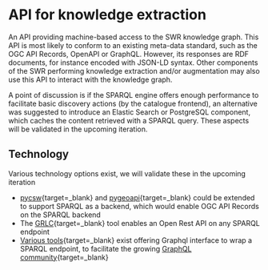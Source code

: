# API for knowledge extraction

An API providing machine-based access to the SWR knowledge graph. This API is most likely to conform to an existing meta-data standard, such as the OGC API Records, OpenAPI or GraphQL. However, its responses are RDF documents, for instance encoded with JSON-LD syntax. Other components of the SWR performing knowledge extraction and/or augmentation may also use this API to interact with the knowledge graph.

A point of discussion is if the SPARQL engine offers enough performance to facilitate basic discovery actions (by the catalogue frontend), an alternative was suggested to introduce an Elastic Search or PostgreSQL component, which caches the content retrieved with a SPARQL query. These aspects will be validated in the upcoming iteration.

## Technology

Various technology options exist, we will validate these in the upcoming iteration

- [pycsw](https://pycsw.org){target=_blank} and [pygeoapi](https://pygeoapi.org){target=_blank} could be extended to support SPARQL as a backend, which would enable OGC API Records on the SPARQL backend
- The [GRLC](https://grlc.io/){target=_blank} tool enables an Open Rest API on any SPARQL endpoint
- [Various tools](https://github.com/dbcls/grasp){target=_blank} exist offering Graphql interface to wrap a SPARQL endpoint, to facilitate the growing [GraphQL community](https://graphql.com/){target=_blank}
